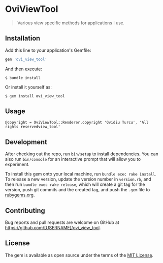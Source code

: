 # OviViewTool

> Various view specific methods for applications I use.

## Installation

Add this line to your application's Gemfile:

```ruby
gem 'ovi_view_tool'
```

And then execute:

    $ bundle install

Or install it yourself as:

    $ gem install ovi_view_tool

## Usage
```
@copyright = OviViewTool::Renderer.copyright 'Ovidiu Turcu', 'All rights reservedview_tool'
```
## Development

After checking out the repo, run `bin/setup` to install dependencies. You can also run `bin/console` for an interactive prompt that will allow you to experiment.

To install this gem onto your local machine, run `bundle exec rake install`. To release a new version, update the version number in `version.rb`, and then run `bundle exec rake release`, which will create a git tag for the version, push git commits and the created tag, and push the `.gem` file to [rubygems.org](https://rubygems.org).

## Contributing

Bug reports and pull requests are welcome on GitHub at https://github.com/[USERNAME]/ovi_view_tool.

## License

The gem is available as open source under the terms of the [MIT License](https://opensource.org/licenses/MIT).
